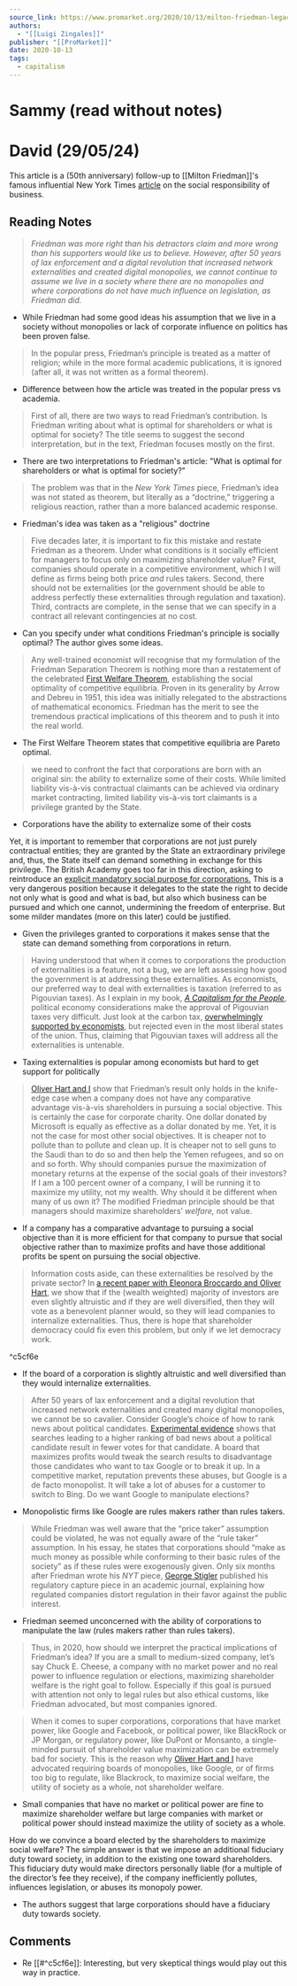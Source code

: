 ```yaml
---
source_link: https://www.promarket.org/2020/10/13/milton-friedman-legacy-doctrine-theorem/
authors:
  - "[[Luigi Zingales]]"
publisher: "[[ProMarket]]"
date: 2020-10-13
tags:
  - capitalism
---
```

# Sammy (read without notes)
# David (29/05/24)

This article is a (50th anniversary) follow-up to [[Milton Friedman]]'s famous influential New York Times [article](https://www.nytimes.com/1970/09/13/archives/a-friedman-doctrine-the-social-responsibility-of-business-is-to.html) on the social responsibility of business.

## Reading Notes 

>_Friedman was more right than his detractors claim and more wrong than his supporters would like us to believe. However, after 50 years of lax enforcement and a digital revolution that increased network externalities and created digital monopolies, we cannot continue to assume we live in a society where there are no monopolies and where corporations do not have much influence on legislation, as Friedman did._

- While Friedman had some good ideas his assumption that we live in a society without monopolies or lack of corporate influence on politics has been proven false. 

> In the popular press, Friedman’s principle is treated as a matter of religion; while in the more formal academic publications, it is ignored (after all, it was not written as a formal theorem).

- Difference between how the article was treated in the popular press vs academia. 

>First of all, there are two ways to read Friedman’s contribution. Is Friedman writing about what is optimal for shareholders or what is optimal for society? The title seems to suggest the second interpretation, but in the text, Friedman focuses mostly on the first.

- There are two interpretations to Friedman's article: "What is optimal for shareholders or what is optimal for society?"

>The problem was that in the _New York Times_ piece, Friedman’s idea was not stated as theorem, but literally as a “doctrine,” triggering a religious reaction, rather than a more balanced academic response.

- Friedman's idea was taken as a "religious" doctrine

> Five decades later, it is important to fix this mistake and restate Friedman as a theorem. Under what conditions is it socially efficient for managers to focus only on maximizing shareholder value? First, companies should operate in a competitive environment, which I will define as firms being both price _and_ rules takers. Second, there should not be externalities (or the government should be able to address perfectly these externalities through regulation and taxation). Third, contracts are complete, in the sense that we can specify in a contract all relevant contingencies at no cost.

- Can you specify under what conditions Friedman's principle is socially optimal? The author gives some ideas. 

>Any well-trained economist will recognise that my formulation of the Friedman Separation Theorem is nothing more than a restatement of the celebrated [First Welfare Theorem](https://en.wikipedia.org/wiki/Fundamental_theorems_of_welfare_economics), establishing the social optimality of competitive equilibria. Proven in its generality by Arrow and Debreu in 1951, this idea was initially relegated to the abstractions of mathematical economics. Friedman has the merit to see the tremendous practical implications of this theorem and to push it into the real world.

- The First Welfare Theorem states that competitive equilibria are Pareto optimal.

> we need to confront the fact that corporations are born with an original sin: the ability to externalize some of their costs. While limited liability vis-à-vis contractual claimants can be achieved via ordinary market contracting, limited liability vis-à-vis tort claimants is a privilege granted by the State.

- Corporations have the ability to externalize some of their costs

Yet, it is important to remember that corporations are not just purely contractual entities; they are granted by the State an extraordinary privilege and, thus, the State itself can demand something in exchange for this privilege. The British Academy goes too far in this direction, asking to reintroduce an [explicit mandatory social purpose for corporations.](https://www.thebritishacademy.ac.uk/programmes/future-of-the-corporation/) This is a very dangerous position because it delegates to the state the right to decide not only what is good and what is bad, but also which business can be pursued and which one cannot, undermining the freedom of enterprise. But some milder mandates (more on this later) could be justified.

- Given the privileges granted to corporations it makes sense that the state can demand something from corporations in return. 

> Having understood that when it comes to corporations the production of externalities is a feature, not a bug, we are left assessing how good the government is at addressing these externalities. As economists, our preferred way to deal with externalities is taxation (referred to as Pigouvian taxes). As I explain in my book, _[A Capitalism for the People](https://www.amazon.com/Capitalism-People-Recapturing-American-Prosperity/dp/0465085954)_, political economy considerations make the approval of Pigouvian taxes very difficult. Just look at the carbon tax, [overwhelmingl](https://www.igmchicago.org/surveys/carbon-tax/)[y](https://www.igmchicago.org/surveys/carbon-tax/) [supported by economists](https://www.igmchicago.org/surveys/carbon-tax/), but rejected even in the most liberal states of the union. Thus, claiming that Pigouvian taxes will address all the externalities is untenable.

- Taxing externalities is popular among economists but hard to get support for politically

> [Oliver Hart and I](https://scholar.harvard.edu/files/hart/files/108.00000022-hart-vol2no2-jlfa-0022_002.pdf) show that Friedman’s result only holds in the knife-edge case when a company does not have any comparative advantage vis-à-vis shareholders in pursuing a social objective. This is certainly the case for corporate charity. One dollar donated by Microsoft is equally as effective as a dollar donated by me. Yet, it is not the case for most other social objectives. It is cheaper not to pollute than to pollute and clean up. It is cheaper not to sell guns to the Saudi than to do so and then help the Yemen refugees, and so on and so forth. Why should companies pursue the maximization of monetary returns at the expense of the social goals of their investors? If I am a 100 percent owner of a company, I will be running it to maximize my utility, not my wealth. Why should it be different when many of us own it? The modified Friedman principle should be that managers should maximize shareholders’ _welfare,_ not value.

- If a company has a comparative advantage to pursuing a social objective than it is more efficient for that company to pursue that social objective rather than to maximize profits and have those additional profits be spent on pursuing the social objective.  

>Information costs aside, can these externalities be resolved by the private sector? In [a recent paper with Eleonora Broccardo and Oliver Hart](https://www.nber.org/papers/w27710), we show that if the (wealth weighted) majority of investors are even slightly altruistic and if they are well diversified, then they will vote as a benevolent planner would, so they will lead companies to internalize externalities. Thus, there is hope that shareholder democracy could fix even this problem, but only if we let democracy work.

^c5cf6e

- If the board of a corporation is slightly altruistic and well diversified than they would internalize externalities. 

>After 50 years of lax enforcement and a digital revolution that increased network externalities and created many digital monopolies, we cannot be so cavalier. Consider Google’s choice of how to rank news about political candidates. [Experimental evidence](https://www.pnas.org/content/112/33/E4512) shows that searches leading to a higher ranking of bad news about a political candidate result in fewer votes for that candidate. A board that maximizes profits would tweak the search results to disadvantage those candidates who want to tax Google or to break it up. In a competitive market, reputation prevents these abuses, but Google is a de facto monopolist. It will take a lot of abuses for a customer to switch to Bing. Do we want Google to manipulate elections?

- Monopolistic firms like Google are rules makers rather than rules takers. 

> While Friedman was well aware that the “price taker” assumption could be violated, he was not equally aware of the “rule taker” assumption. In his essay, he states that corporations should “make as much money as possible while conforming to their basic rules of the society” as if these rules were exogenously given. Only six months after Friedman wrote his _NYT_ piece, [George Stigler](https://www.jstor.org/stable/3003160?seq=1#metadata_info_tab_contents) published his regulatory capture piece in an academic journal, explaining how regulated companies distort regulation in their favor against the public interest.

- Friedman seemed unconcerned with the ability of corporations to manipulate the law (rules makers rather than rules takers). 

>Thus, in 2020, how should we interpret the practical implications of Friedman’s idea? If you are a small to medium-sized company, let’s say Chuck E. Cheese, a company with no market power and no real power to influence regulation or elections, maximizing shareholder welfare is the right goal to follow. Especially if this goal is pursued with attention not only to legal rules but also ethical customs, like Friedman advocated, but most companies ignored.

>When it comes to super corporations, corporations that have market power, like Google and Facebook, or political power, like BlackRock or JP Morgan, or regulatory power, like DuPont or Monsanto, a single-minded pursuit of shareholder value maximization can be extremely bad for society. This is the reason why [Oliver Hart and I](https://promarket.org/2019/06/21/dear-graduates-heres-what-you-can-do-to-change-capitalism-for-the-better/) have advocated requiring boards of monopolies, like Google, or of firms too big to regulate, like Blackrock, to maximize social welfare, the utility of society as a whole, not shareholder welfare.

- Small companies that have no market or political power are fine to maximize shareholder welfare but large companies with market or political power should instead maximize the utility of society as a whole. 

How do we convince a board elected by the shareholders to maximize social welfare? The simple answer is that we impose an additional fiduciary duty toward society, in addition to the existing one toward shareholders. This fiduciary duty would make directors personally liable (for a multiple of the director’s fee they receive), if the company inefficiently pollutes, influences legislation, or abuses its monopoly power.

- The authors suggest that large corporations should have a fiduciary duty towards society.
## Comments
						
- Re [[#^c5cf6e]]: Interesting, but very skeptical things would play out this way in practice. 

